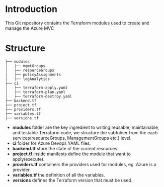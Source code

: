 # Introduction 
This Git repository contains the Terraform modules used to create and manage the Azure MVC

# Structure

```
├── modules
│   ├── mgmtGroups
│   ├── resourceGroups
|   ├── policyAssignments
|   ├── logAnalytics
├── ci
│   ├── terraform-apply.yaml
│   ├── terraform-plan.yaml
│   ├── terraform-destroy.yaml
├── backend.tf
├── project.tf
├── providers.tf
├── variables.tf
├── versions.tf
```

* **modules** folder are the key ingredient to writing reusable, maintainable, and testable Terraform code, we structure the subfolder from the each services(resourceGroups, ManagementGroups etc.) level.
* **ci** folder for Azure Devops YAML files.
* **backend.tf** store the state of the current resources.
* **project.tf** inside manifests define the module that want to apply(execute).
* **providers.tf** containers the providers used for modules, eg. Azure is a provider.
* **variables.tf** the definition of all the variables.
* **versions** defines the Terraform version that must be used.

